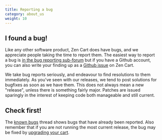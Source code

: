 ```yaml
---
title: Reporting a bug
category: about_us
weight: 10
---
```


## I found a bug! 

Like any other software product, Zen Cart does have bugs, and we appreciate 
people taking the time to report them.  The easiest way to report a bug 
is [in the bug reporting sub-forum](https://www.zen-cart.com/forumdisplay.php?140-Bug-Reports) but if you have a Github account, you can also write your finding up as a [Github issue](https://github.com/zencart/zencart/issues) on Zen Cart. 

We take bug reports seriously, and endeavour to find resolutions to them immediately. As you've seen with our releases, we tend to post solutions for bugfixes as soon as we have them. This does not always mean a new "release", unless there is something fairly major. Patches are issued sparingly in the interest of keeping code both manageable and still current.

## Check first! 

The [known bugs](/user/about_us/known_bugs/) thread shows bugs that have already been reported.  Also remember that if you are not running the most current release, the bug may be fixed by [upgrading your cart](http://localhost:1313/user/upgrading/). 

